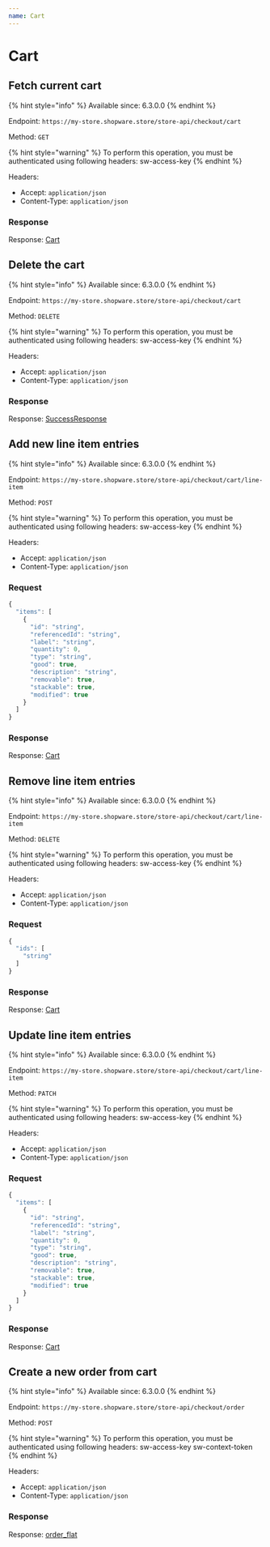 ```yaml
---
name: Cart
---
```


# Cart

## Fetch current cart

{% hint style="info" %}
Available since: 6.3.0.0
{% endhint %}

Endpoint: `https://my-store.shopware.store/store-api/checkout/cart`

Method: `GET`

{% hint style="warning" %}
To perform this operation, you must be authenticated using following headers:
sw-access-key
{% endhint %}

Headers:

- Accept: `application/json`
- Content-Type: `application/json`

### Response

Response: [Cart](/schema/cart.md)

## Delete the cart

{% hint style="info" %}
Available since: 6.3.0.0
{% endhint %}

Endpoint: `https://my-store.shopware.store/store-api/checkout/cart`

Method: `DELETE`

{% hint style="warning" %}
To perform this operation, you must be authenticated using following headers:
sw-access-key
{% endhint %}

Headers:

- Accept: `application/json`
- Content-Type: `application/json`

### Response

Response: [SuccessResponse](/schema/successresponse.md)

## Add new line item entries

{% hint style="info" %}
Available since: 6.3.0.0
{% endhint %}

Endpoint: `https://my-store.shopware.store/store-api/checkout/cart/line-item`

Method: `POST`

{% hint style="warning" %}
To perform this operation, you must be authenticated using following headers:
sw-access-key
{% endhint %}

Headers:

- Accept: `application/json`
- Content-Type: `application/json`

### Request

```javascript
{
  "items": [
    {
      "id": "string",
      "referencedId": "string",
      "label": "string",
      "quantity": 0,
      "type": "string",
      "good": true,
      "description": "string",
      "removable": true,
      "stackable": true,
      "modified": true
    }
  ]
}
```

### Response

Response: [Cart](/schema/cart.md)

## Remove line item entries

{% hint style="info" %}
Available since: 6.3.0.0
{% endhint %}

Endpoint: `https://my-store.shopware.store/store-api/checkout/cart/line-item`

Method: `DELETE`

{% hint style="warning" %}
To perform this operation, you must be authenticated using following headers:
sw-access-key
{% endhint %}

Headers:

- Accept: `application/json`
- Content-Type: `application/json`

### Request

```javascript
{
  "ids": [
    "string"
  ]
}
```

### Response

Response: [Cart](/schema/cart.md)

## Update line item entries

{% hint style="info" %}
Available since: 6.3.0.0
{% endhint %}

Endpoint: `https://my-store.shopware.store/store-api/checkout/cart/line-item`

Method: `PATCH`

{% hint style="warning" %}
To perform this operation, you must be authenticated using following headers:
sw-access-key
{% endhint %}

Headers:

- Accept: `application/json`
- Content-Type: `application/json`

### Request

```javascript
{
  "items": [
    {
      "id": "string",
      "referencedId": "string",
      "label": "string",
      "quantity": 0,
      "type": "string",
      "good": true,
      "description": "string",
      "removable": true,
      "stackable": true,
      "modified": true
    }
  ]
}
```

### Response

Response: [Cart](/schema/cart.md)

## Create a new order from cart

{% hint style="info" %}
Available since: 6.3.0.0
{% endhint %}

Endpoint: `https://my-store.shopware.store/store-api/checkout/order`

Method: `POST`

{% hint style="warning" %}
To perform this operation, you must be authenticated using following headers:
sw-access-key
sw-context-token
{% endhint %}

Headers:

- Accept: `application/json`
- Content-Type: `application/json`

### Response

Response: [order_flat](/schema/order_flat.md)
